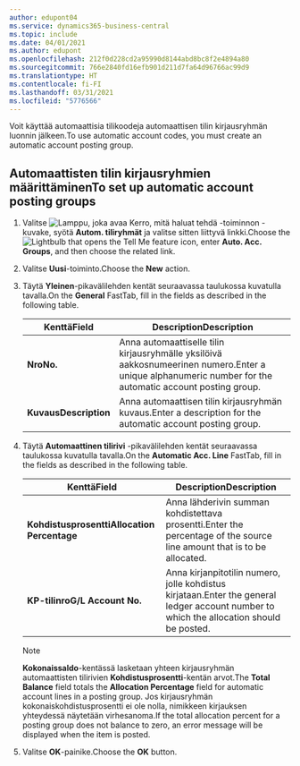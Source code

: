```yaml
---
author: edupont04
ms.service: dynamics365-business-central
ms.topic: include
ms.date: 04/01/2021
ms.author: edupont
ms.openlocfilehash: 212f0d228cd2a95990d8144abd8bc8f2e4894a80
ms.sourcegitcommit: 766e2840fd16efb901d211d7fa64d96766ac99d9
ms.translationtype: HT
ms.contentlocale: fi-FI
ms.lasthandoff: 03/31/2021
ms.locfileid: "5776566"
---
```

<span data-ttu-id="aa80a-101">Voit käyttää automaattisia tilikoodeja automaattisen tilin kirjausryhmän luonnin jälkeen.</span><span class="sxs-lookup"><span data-stu-id="aa80a-101">To use automatic account codes, you must create an automatic account posting group.</span></span>  

## <a name="to-set-up-automatic-account-posting-groups"></a><span data-ttu-id="aa80a-102">Automaattisten tilin kirjausryhmien määrittäminen</span><span class="sxs-lookup"><span data-stu-id="aa80a-102">To set up automatic account posting groups</span></span>  

1. <span data-ttu-id="aa80a-103">Valitse ![Lamppu, joka avaa Kerro, mitä haluat tehdä -toiminnon](../../../media/ui-search/search_small.png "Kerro, mitä haluat tehdä") -kuvake, syötä **Autom. tiliryhmät** ja valitse sitten liittyvä linkki.</span><span class="sxs-lookup"><span data-stu-id="aa80a-103">Choose the ![Lightbulb that opens the Tell Me feature](../../../media/ui-search/search_small.png "Tell me what you want to do") icon, enter **Auto. Acc. Groups**, and then choose the related link.</span></span>  
2. <span data-ttu-id="aa80a-104">Valitse **Uusi**-toiminto.</span><span class="sxs-lookup"><span data-stu-id="aa80a-104">Choose the **New** action.</span></span>  
3. <span data-ttu-id="aa80a-105">Täytä **Yleinen**-pikavälilehden kentät seuraavassa taulukossa kuvatulla tavalla.</span><span class="sxs-lookup"><span data-stu-id="aa80a-105">On the **General** FastTab, fill in the fields as described in the following table.</span></span>  

    |<span data-ttu-id="aa80a-106">Kenttä</span><span class="sxs-lookup"><span data-stu-id="aa80a-106">Field</span></span>|<span data-ttu-id="aa80a-107">Description</span><span class="sxs-lookup"><span data-stu-id="aa80a-107">Description</span></span>|  
    |-----------|-----------------|  
    |<span data-ttu-id="aa80a-108">**Nro**</span><span class="sxs-lookup"><span data-stu-id="aa80a-108">**No.**</span></span>|<span data-ttu-id="aa80a-109">Anna automaattiselle tilin kirjausryhmälle yksilöivä aakkosnumeerinen numero.</span><span class="sxs-lookup"><span data-stu-id="aa80a-109">Enter a unique alphanumeric number for the automatic account posting group.</span></span>|  
    |<span data-ttu-id="aa80a-110">**Kuvaus**</span><span class="sxs-lookup"><span data-stu-id="aa80a-110">**Description**</span></span>|<span data-ttu-id="aa80a-111">Anna automaattisen tilin kirjausryhmän kuvaus.</span><span class="sxs-lookup"><span data-stu-id="aa80a-111">Enter a description for the automatic account posting group.</span></span>|  

4. <span data-ttu-id="aa80a-112">Täytä **Automaattinen tilirivi** -pikavälilehden kentät seuraavassa taulukossa kuvatulla tavalla.</span><span class="sxs-lookup"><span data-stu-id="aa80a-112">On the **Automatic Acc. Line** FastTab, fill in the fields as described in the following table.</span></span>  

    |<span data-ttu-id="aa80a-113">Kenttä</span><span class="sxs-lookup"><span data-stu-id="aa80a-113">Field</span></span>|<span data-ttu-id="aa80a-114">Description</span><span class="sxs-lookup"><span data-stu-id="aa80a-114">Description</span></span>|  
    |-----------|-----------------|  
    |<span data-ttu-id="aa80a-115">**Kohdistusprosentti**</span><span class="sxs-lookup"><span data-stu-id="aa80a-115">**Allocation Percentage**</span></span>|<span data-ttu-id="aa80a-116">Anna lähderivin summan kohdistettava prosentti.</span><span class="sxs-lookup"><span data-stu-id="aa80a-116">Enter the percentage of the source line amount that is to be allocated.</span></span>|  
    |<span data-ttu-id="aa80a-117">**KP-tilinro**</span><span class="sxs-lookup"><span data-stu-id="aa80a-117">**G/L Account No.**</span></span>|<span data-ttu-id="aa80a-118">Anna kirjanpitotilin numero, jolle kohdistus kirjataan.</span><span class="sxs-lookup"><span data-stu-id="aa80a-118">Enter the general ledger account number to which the allocation should be posted.</span></span>|  

    > [!NOTE]  
    >  <span data-ttu-id="aa80a-119">**Kokonaissaldo**-kentässä lasketaan yhteen kirjausryhmän automaattisten tilirivien **Kohdistusprosentti**-kentän arvot.</span><span class="sxs-lookup"><span data-stu-id="aa80a-119">The **Total Balance** field totals the **Allocation Percentage** field for automatic account lines in a posting group.</span></span> <span data-ttu-id="aa80a-120">Jos kirjausryhmän kokonaiskohdistusprosentti ei ole nolla, nimikkeen kirjauksen yhteydessä näytetään virhesanoma.</span><span class="sxs-lookup"><span data-stu-id="aa80a-120">If the total allocation percent for a posting group does not balance to zero, an error message will be displayed when the item is posted.</span></span>  

5. <span data-ttu-id="aa80a-121">Valitse **OK**-painike.</span><span class="sxs-lookup"><span data-stu-id="aa80a-121">Choose the **OK** button.</span></span>  
